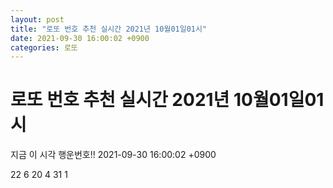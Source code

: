 ```yaml
---
layout: post
title: "로또 번호 추천 실시간 2021년 10월01일01시"
date: 2021-09-30 16:00:02 +0900
categories: 로또
---
```


# 로또 번호 추천 실시간 2021년 10월01일01시

지금 이 시각 행운번호!! 2021-09-30 16:00:02 +0900

 22  6  20  4  31  1 

